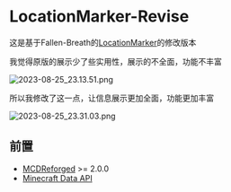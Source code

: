 # LocationMarker-Revise

这是基于Fallen-Breath的[LocationMarker](https://github.com/TISUnion/LocationMarker)的修改版本

我觉得原版的展示少了些实用性，展示的不全面，功能不丰富

![2023-08-25_23.13.51.png](https://s2.loli.net/2023/08/25/ecUArzPTGZngR93.png)

所以我修改了这一点，让信息展示更加全面，功能更加丰富

![2023-08-25_23.31.03.png](https://s2.loli.net/2023/08/25/vdwxgeDtQBUKH7y.png)

## 前置

- [MCDReforged](https://github.com/Fallen-Breath/MCDReforged) >= 2.0.0
- [Minecraft Data API](https://github.com/MCDReforged/MinecraftDataAPI)
